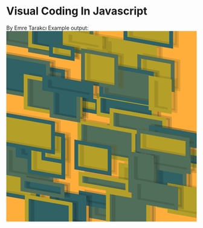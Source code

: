 # Visual Coding In Javascript
By Emre Tarakcı
Example output:
![Sample1](./output/2022.08.29-22.32.11.png)